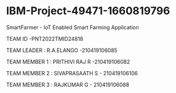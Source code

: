 # IBM-Project-49471-1660819796
SmartFarmer - IoT Enabled Smart Farming Application

TEAM ID -PNT2022TMID24818

TEAM LEADER : R.A.ELANGO -210419106085

TEAM MEMBER 1 : PRITHIVI RAJ R -210419106082

TEAM MEMBER 2 : SIVAPRASAATH S - 210419106106

TEAM MEMBER 3 : RAJKUMAR G - 210419106088


